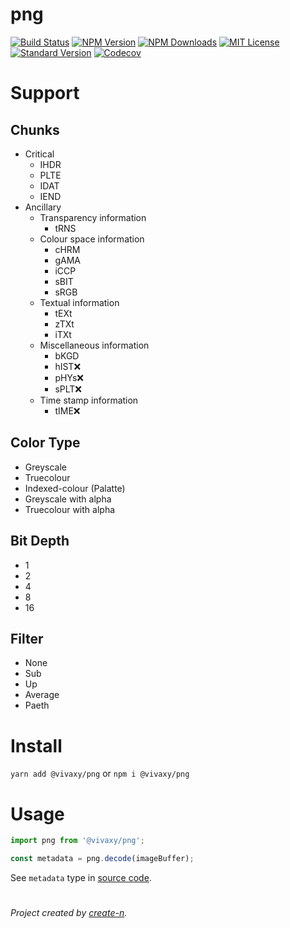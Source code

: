# png

[![Build Status][travis-image]][travis-url]
[![NPM Version][npm-version-image]][npm-url]
[![NPM Downloads][npm-downloads-image]][npm-url]
[![MIT License][license-image]][license-url]
[![Standard Version][standard-version-image]][standard-version-url]
[![Codecov][codecov-image]][codecov-url]

# Support

## Chunks

- Critical
  - IHDR
  - PLTE
  - IDAT
  - IEND
- Ancillary
  - Transparency information
    - tRNS
  - Colour space information
    - cHRM
    - gAMA
    - iCCP
    - sBIT
    - sRGB
  - Textual information
    - tEXt
    - zTXt
    - iTXt
  - Miscellaneous information
    - bKGD
    - hIST❌
    - pHYs❌
    - sPLT❌
  - Time stamp information
    - tIME❌

## Color Type

- Greyscale
- Truecolour
- Indexed-colour (Palatte)
- Greyscale with alpha
- Truecolour with alpha

## Bit Depth

- 1
- 2
- 4
- 8
- 16

## Filter

- None
- Sub
- Up
- Average
- Paeth

# Install

`yarn add @vivaxy/png` or `npm i @vivaxy/png`

# Usage

```js
import png from '@vivaxy/png';

const metadata = png.decode(imageBuffer);
```

See `metadata` type in [source code](src/decode/index.ts).

#

_Project created by [create-n](https://github.com/vivaxy/create-n)._

[travis-image]: https://img.shields.io/travis/vivaxy/png.svg?style=flat-square
[travis-url]: https://travis-ci.org/vivaxy/png
[npm-version-image]: https://img.shields.io/npm/v/@vivaxy/png.svg?style=flat-square
[npm-url]: https://www.npmjs.com/package/@vivaxy/png
[npm-downloads-image]: https://img.shields.io/npm/dt/@vivaxy/png.svg?style=flat-square
[license-image]: https://img.shields.io/npm/l/@vivaxy/png.svg?style=flat-square
[license-url]: LICENSE
[standard-version-image]: https://img.shields.io/badge/release-standard%20version-brightgreen.svg?style=flat-square
[standard-version-url]: https://github.com/conventional-changelog/standard-version
[codecov-image]: https://img.shields.io/codecov/c/github/vivaxy/png.svg?style=flat-square
[codecov-url]: https://codecov.io/gh/vivaxy/png
